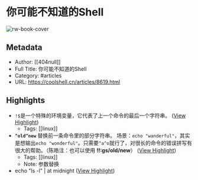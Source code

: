 # 你可能不知道的Shell

![rw-book-cover](https://coolshell.cn/wp-content/uploads/2012/11/shell.01.png)

## Metadata
- Author: [[404null]]
- Full Title: 你可能不知道的Shell
- Category: #articles
- URL: https://coolshell.cn/articles/8619.html

## Highlights
- `!$`是一个特殊的环境变量，它代表了上一个命令的最后一个字符串。 ([View Highlight](https://read.readwise.io/read/01h0ks2jgjk20jhd8k6czh71c4))
    - Tags: [[linux]] 
- **`^old^new`** 
  替换前一条命令里的部分字符串。 
  场景：`echo "wanderful"`，其实是想输出`echo "wonderful"`。只需要`^a^o`就行了，对很长的命令的错误拼写有很大的帮助。（陈皓注：也可以使用 **!!:gs/old/new**） ([View Highlight](https://read.readwise.io/read/01h0ksjp9y42c01p4yjf9n7023))
    - Tags: [[linux]] 
    - Note: 参数替换
- echo "ls -l" | at midnight ([View Highlight](https://read.readwise.io/read/01h0kt4b6eap6vtzj06vth8sy0))
